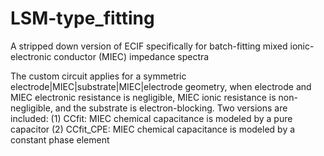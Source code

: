 # LSM-type_fitting
A stripped down version of ECIF specifically for batch-fitting mixed ionic-electronic conductor (MIEC) impedance spectra

The custom circuit applies for a symmetric electrode|MIEC|substrate|MIEC|electrode geometry, when electrode and MIEC electronic resistance is negligible, MIEC ionic resistance is non-negligible, and the substrate is electron-blocking. Two versions are included:
(1) CCfit: MIEC chemical capacitance is modeled by a pure capacitor
(2) CCfit_CPE: MIEC chemical capacitance is modeled by a constant phase element

